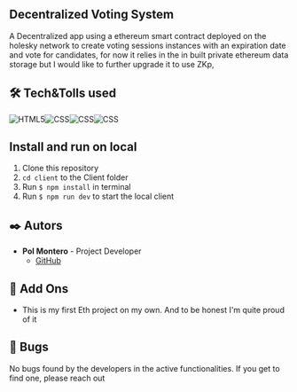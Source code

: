 ## Decentralized Voting System

A Decentralized app using a ethereum smart contract deployed on the holesky network to create voting sessions instances with an expiration date and vote for candidates, for now it relies in the in built private ethereum data storage but I would like to further upgrade it to use ZKp, 

## 🛠️ Tech&Tolls used 

<img src="https://img.shields.io/badge/React-20232A?style=for-the-badge&logo=react&logoColor=61DAFB" alt="HTML5" /><img src="https://img.shields.io/badge/TypeScript-007ACC?style=for-the-badge&logo=typescript&logoColor=white" alt="CSS" /><img src="https://img.shields.io/badge/Tailwind%20CSS-%2338B2AC.svg?style=for-the-badge&logo=tailwind-css&logoColor=white" alt="CSS" /><img src="https://img.shields.io/badge/Ethers-3C3C3D?style=for-the-badge&logo=Ethereum&logoColor=white" alt="CSS" />

## Install and run on local
1.  Clone this repository
2.  `cd client` to the Client folder
3.  Run ` $ npm install ` in terminal
4.  Run ` $ npm run dev ` to start the local client

## ✒️ Autors

- **Pol Montero** - Project Developer
  - [GitHub](https://github.com/hypoldev) 


## 📄 Add Ons 

- This is my first Eth project on my own. And to be honest I'm quite proud of it 

## 🐛 Bugs  

No bugs found by the developers in the active functionalities. If you get to find one, please reach out
